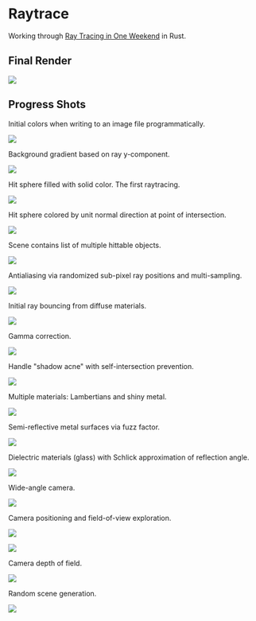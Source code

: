 # Raytrace

Working through [Ray Tracing in One Weekend](https://raytracing.github.io/books/RayTracingInOneWeekend.html) in Rust.

## Final Render

![](output/random-scene-large.png)

## Progress Shots

Initial colors when writing to an image file programmatically.

![](output/colors.png)

Background gradient based on ray y-component.

![](output/gradient.png)

Hit sphere filled with solid color. The first raytracing.

![](output/hit-sphere.png)

Hit sphere colored by unit normal direction at point of intersection.

![](output/sphere-normals.png)

Scene contains list of multiple hittable objects.

![](output/hittables.png)

Antialiasing via randomized sub-pixel ray positions and multi-sampling.

![](output/antialiasing.png)

Initial ray bouncing from diffuse materials.

![](output/diffuse-material.png)

Gamma correction.

![](output/diffuse-gamma-corrected.png)

Handle "shadow acne" with self-intersection prevention.

![](output/shadow-acne.png)

Multiple materials: Lambertians and shiny metal.

![](output/shiny-metal.png)

Semi-reflective metal surfaces via fuzz factor.

![](output/fuzzy-metal.png)

Dielectric materials (glass) with Schlick approximation of reflection angle.

![](output/dielectric-schlick.png)

Wide-angle camera.

![](output/wide-angle-camera.png)

Camera positioning and field-of-view exploration.

![](output/camera-positioning-wide.png)

![](output/camera-positioning-zoom.png)

Camera depth of field.

![](output/depth-of-field.png)

Random scene generation.

![](output/random-scene.png)
